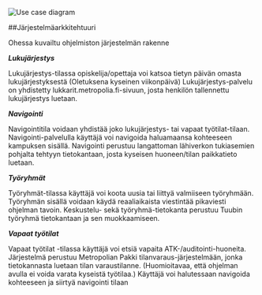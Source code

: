 


![Use case diagram](http://users.metropolia.fi/~arttusp/Pyramidi.png)

##Järjestelmäarkkitehtuuri

Ohessa kuvailtu ohjelmiston järjestelmän rakenne

***Lukujärjestys***



Lukujärjestys-tilassa opiskelija/opettaja voi katsoa tietyn päivän omasta lukujärjestyksestä (Oletuksena kyseinen viikonpäivä)
Lukujärjestys-palvelu on yhdistetty lukkarit.metropolia.fi-sivuun, josta henkilön tallennettu lukujärjestys luetaan.

***Navigointi***


Navigointitila voidaan yhdistää joko lukujärjestys- tai vapaat työtilat-tilaan. Navigointi-palvelulla käyttäjä voi navigoida haluamaansa
kohteeseen kampuksen sisällä. Navigointi perustuu langattoman lähiverkon tukiasemien pohjalta tehtyyn tietokantaan, josta kyseisen huoneen/tilan
paikkatieto luetaan.


***Työryhmät***


Työryhmät-tilassa käyttäjä voi koota uusia tai liittyä valmiiseen työryhmään. Työryhmän sisällä voidaan käydä reaaliaikaista viestintää 
pikaviesti ohjelman tavoin. Keskustelu- sekä työryhmä-tietokanta perustuu Tuubin työryhmä tietokantaan ja sen muokkaamiseen.

***Vapaat työtilat***



Vapaat työtilat -tilassa käyttäjä voi etsiä vapaita ATK-/auditointi-huoneita. Järjestelmä perustuu Metropolian Pakki tilanvaraus-järjestelmään,
jonka tietokannasta luetaan tilan varaustilanne. (Huomioitavaa, että ohjelman avulla ei voida varata kyseistä työtilaa.)
Käyttäjä voi halutessaan navigoida kohteeseen ja siirtyä navigointi tilaan
